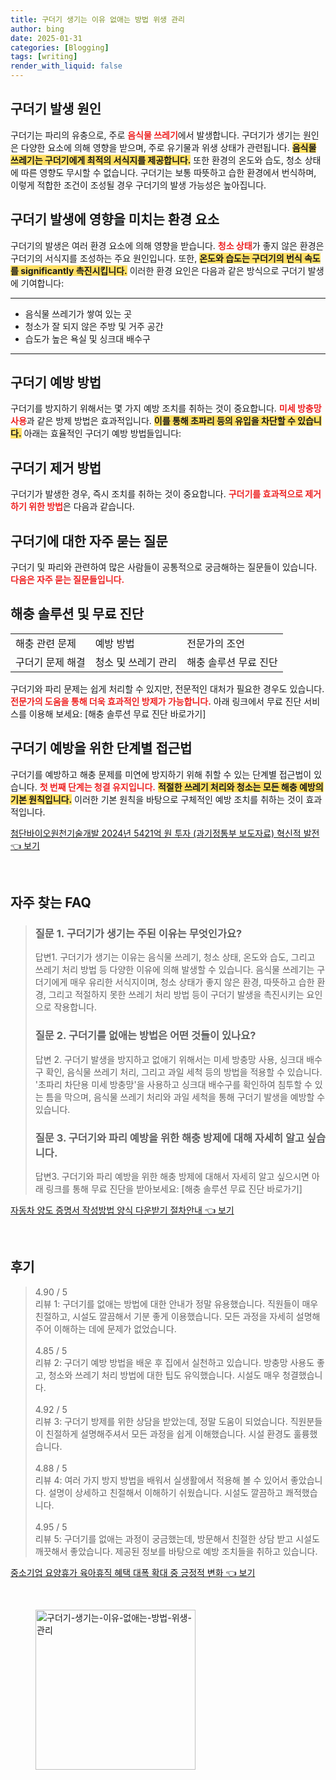 ```yaml
---
title: 구더기 생기는 이유 없애는 방법 위생 관리
author: bing
date: 2025-01-31
categories: [Blogging]
tags: [writing]
render_with_liquid: false
---
```



<h2 id='구더기_발생_원인'>구더기 발생 원인</h2>

<p>구더기는 파리의 유충으로, 주로 <b><span style="color: #ee2323;">음식물 쓰레기</span></b>에서 발생합니다. 구더기가 생기는 원인은 다양한 요소에 의해 영향을 받으며, 주로 유기물과 위생 상태가 관련됩니다. <b><span style="background-color: #ffe066;">음식물 쓰레기는 구더기에게 최적의 서식지를 제공합니다.</span></b> 또한 환경의 온도와 습도, 청소 상태에 따른 영향도 무시할 수 없습니다. 구더기는 보통 따뜻하고 습한 환경에서 번식하며, 이렇게 적합한 조건이 조성될 경우 구더기의 발생 가능성은 높아집니다.</p>

<h2 id='환경_요소'>구더기 발생에 영향을 미치는 환경 요소</h2>

<p>구더기의 발생은 여러 환경 요소에 의해 영향을 받습니다. <b><span style="color: #ee2323;">청소 상태</span></b>가 좋지 않은 환경은 구더기의 서식지를 조성하는 주요 원인입니다. 또한, <b><span style="background-color: #ffe066;">온도와 습도는 구더기의 번식 속도를 significantly 촉진시킵니다.</span></b> 이러한 환경 요인은 다음과 같은 방식으로 구더기 발생에 기여합니다:</p>

<hr />

<ul>
    <li>음식물 쓰레기가 쌓여 있는 곳</li>
    <li>청소가 잘 되지 않은 주방 및 거주 공간</li>
    <li>습도가 높은 욕실 및 싱크대 배수구</li>
</ul>

<hr />

<h2 id='구더기_예방법'>구더기 예방 방법</h2>

<p>구더기를 방지하기 위해서는 몇 가지 예방 조치를 취하는 것이 중요합니다. <b><span style="color: #ee2323;">미세 방충망 사용</span></b>과 같은 방제 방법은 효과적입니다. <b><span style="background-color: #ffe066;">이를 통해 초파리 등의 유입을 차단할 수 있습니다.</span></b> 아래는 효율적인 구더기 예방 방법들입니다:</p>

<h2 id='구더기_제거_방법'>구더기 제거 방법</h2>

<p>구더기가 발생한 경우, 즉시 조치를 취하는 것이 중요합니다. <b><span style="color: #ee2323;">구더기를 효과적으로 제거하기 위한 방법</span></b>은 다음과 같습니다.</p>

<h2 id='자주_묻는_질문'>구더기에 대한 자주 묻는 질문</h2>

<p>구더기 및 파리와 관련하여 많은 사람들이 공통적으로 궁금해하는 질문들이 있습니다. <b><span style="color: #ee2323;">다음은 자주 묻는 질문들입니다.</span></b></p>

<h2 id='해충_솔루션'>해충 솔루션 및 무료 진단</h2>

<table>
    <tr>
        <td>해충 관련 문제</td>
        <td>예방 방법</td>
        <td>전문가의 조언</td>
    </tr>
    <tr>
        <td>구더기 문제 해결</td>
        <td>청소 및 쓰레기 관리</td>
        <td>해충 솔루션 무료 진단</td>
    </tr>
</table>

<p>구더기와 파리 문제는 쉽게 처리할 수 있지만, 전문적인 대처가 필요한 경우도 있습니다. <b><span style="color: #ee2323;">전문가의 도움을 통해 더욱 효과적인 방제가 가능합니다.</span></b> 아래 링크에서 무료 진단 서비스를 이용해 보세요: [해충 솔루션 무료 진단 바로가기]</p>

<h2 id='구더기_예방_해법'>구더기 예방을 위한 단계별 접근법</h2>

<p>구더기를 예방하고 해충 문제를 미연에 방지하기 위해 취할 수 있는 단계별 접근법이 있습니다. <b><span style="color: #ee2323;">첫 번째 단계는 청결 유지입니다.</span></b> <b><span style="background-color: #ffe066;">적절한 쓰레기 처리와 청소는 모든 해충 예방의 기본 원칙입니다.</span></b> 이러한 기본 원칙을 바탕으로 구체적인 예방 조치를 취하는 것이 효과적입니다.</p>


<p><a class="click-button" title="첨단바이오원천기술개발 2024년 5421억 원 투자 (과기정통부 보도자료) 혁신적 발전" href="https://blackassets.github.io/posts/%EC%B2%A8%EB%8B%A8%EB%B0%94%EC%9D%B4%EC%98%A4%EC%9B%90%EC%B2%9C%EA%B8%B0%EC%88%A0%EA%B0%9C%EB%B0%9C-2024%EB%85%84-5421%EC%96%B5-%EC%9B%90-%ED%88%AC%EC%9E%90-(%EA%B3%BC%EA%B8%B0%EC%A0%95%ED%86%B5%EB%B6%80-%EB%B3%B4%EB%8F%84%EC%9E%90%EB%A3%8C)-%ED%98%81%EC%8B%A0%EC%A0%81-%EB%B0%9C%EC%A0%84/" rel="dofollow">첨단바이오원천기술개발 2024년 5421억 원 투자 (과기정통부 보도자료) 혁신적 발전 👈 보기</a></p><br>
<h2 id='자주_찾는_FAQ'>자주 찾는 FAQ</h2>
<div itemscope="" itemtype="https://schema.org/FAQPage"> 
<blockquote> 
<div itemscope="" itemprop="mainEntity" itemtype="https://schema.org/Question"> 
<h3 itemprop="name">질문 1. 구더기가 생기는 주된 이유는 무엇인가요?</h3> 
<div itemscope="" itemprop="acceptedAnswer" itemtype="https://schema.org/Answer"> 
<span itemprop="text"> 
<p>답변1. 구더기가 생기는 이유는 음식물 쓰레기, 청소 상태, 온도와 습도, 그리고 쓰레기 처리 방법 등 다양한 이유에 의해 발생할 수 있습니다. 음식물 쓰레기는 구더기에게 매우 유리한 서식지이며, 청소 상태가 좋지 않은 환경, 따뜻하고 습한 환경, 그리고 적절하지 못한 쓰레기 처리 방법 등이 구더기 발생을 촉진시키는 요인으로 작용합니다.</p> 
</span> 
</div> 
</div> 

<div itemscope="" itemprop="mainEntity" itemtype="https://schema.org/Question"> 
<h3 itemprop="name">질문 2. 구더기를 없애는 방법은 어떤 것들이 있나요?</h3> 
<div itemscope="" itemprop="acceptedAnswer" itemtype="https://schema.org/Answer"> 
<span itemprop="text"> 
<p>답변 2. 구더기 발생을 방지하고 없애기 위해서는 미세 방충망 사용, 싱크대 배수구 확인, 음식물 쓰레기 처리, 그리고 과일 세척 등의 방법을 적용할 수 있습니다. '초파리 차단용 미세 방충망'을 사용하고 싱크대 배수구를 확인하여 침투할 수 있는 틈을 막으며, 음식물 쓰레기 처리와 과일 세척을 통해 구더기 발생을 예방할 수 있습니다.</p> 
</span> 
</div> 
</div> 

<div itemscope="" itemprop="mainEntity" itemtype="https://schema.org/Question"> 
<h3 itemprop="name">질문 3. 구더기와 파리 예방을 위한 해충 방제에 대해 자세히 알고 싶습니다.</h3> 
<div itemscope="" itemprop="acceptedAnswer" itemtype="https://schema.org/Answer"> 
<span itemprop="text"> 
<p>답변3. 구더기와 파리 예방을 위한 해충 방제에 대해서 자세히 알고 싶으시면 아래 링크를 통해 무료 진단을 받아보세요: [해충 솔루션 무료 진단 바로가기]</p> 
</span> 
</div> 
</div> 
</blockquote> 
</div>
<p><a class="click-button" title="자동차 양도 증명서 작성방법 양식 다운받기 절차안내" href="https://blackassets.github.io/posts/%EC%9E%90%EB%8F%99%EC%B0%A8-%EC%96%91%EB%8F%84-%EC%A6%9D%EB%AA%85%EC%84%9C-%EC%9E%91%EC%84%B1%EB%B0%A9%EB%B2%95-%EC%96%91%EC%8B%9D-%EB%8B%A4%EC%9A%B4%EB%B0%9B%EA%B8%B0-%EC%A0%88%EC%B0%A8%EC%95%88%EB%82%B4/" rel="dofollow">자동차 양도 증명서 작성방법 양식 다운받기 절차안내 👈 보기</a></p><br>
<h2 id='후기'>후기</h2>
<div itemscope itemtype="https://schema.org/Product">
  <blockquote>
  <div itemprop="review" itemscope itemtype="https://schema.org/Review">
      <div itemprop="reviewRating" itemscope itemtype="https://schema.org/Rating"> <span itemprop="ratingValue">4.90</span> / <span itemprop="bestRating">5</span> </div>
      <span itemprop="reviewBody">리뷰 1: 구더기를 없애는 방법에 대한 안내가 정말 유용했습니다. 직원들이 매우 친절하고, 시설도 깔끔해서 기분 좋게 이용했습니다. 모든 과정을 자세히 설명해주어 이해하는 데에 문제가 없었습니다.</span>
  </div>
  <br>
  <div itemprop="review" itemscope itemtype="https://schema.org/Review">
      <div itemprop="reviewRating" itemscope itemtype="https://schema.org/Rating"> <span itemprop="ratingValue">4.85</span> / <span itemprop="bestRating">5</span> </div>
      <span itemprop="reviewBody">리뷰 2: 구더기 예방 방법을 배운 후 집에서 실천하고 있습니다. 방충망 사용도 좋고, 청소와 쓰레기 처리 방법에 대한 팁도 유익했습니다. 시설도 매우 청결했습니다.</span>
  </div>
  <br>
  <div itemprop="review" itemscope itemtype="https://schema.org/Review">
      <div itemprop="reviewRating" itemscope itemtype="https://schema.org/Rating"> <span itemprop="ratingValue">4.92</span> / <span itemprop="bestRating">5</span> </div>
      <span itemprop="reviewBody">리뷰 3: 구더기 방제를 위한 상담을 받았는데, 정말 도움이 되었습니다. 직원분들이 친절하게 설명해주셔서 모든 과정을 쉽게 이해했습니다. 시설 환경도 훌륭했습니다.</span>
  </div>
  <br>
  <div itemprop="review" itemscope itemtype="https://schema.org/Review">
      <div itemprop="reviewRating" itemscope itemtype="https://schema.org/Rating"> <span itemprop="ratingValue">4.88</span> / <span itemprop="bestRating">5</span> </div>
      <span itemprop="reviewBody">리뷰 4: 여러 가지 방지 방법을 배워서 실생활에서 적용해 볼 수 있어서 좋았습니다. 설명이 상세하고 친절해서 이해하기 쉬웠습니다. 시설도 깔끔하고 쾌적했습니다.</span>
  </div>
  <br>
  <div itemprop="review" itemscope itemtype="https://schema.org/Review">
      <div itemprop="reviewRating" itemscope itemtype="https://schema.org/Rating"> <span itemprop="ratingValue">4.95</span> / <span itemprop="bestRating">5</span> </div>
      <span itemprop="reviewBody">리뷰 5: 구더기를 없애는 과정이 궁금했는데, 방문해서 친절한 상담 받고 시설도 깨끗해서 좋았습니다. 제공된 정보를 바탕으로 예방 조치들을 취하고 있습니다.</span>
  </div>
  </blockquote>
</div>
<p><a class="click-button" title="중소기업 요양휴가 육아휴직 혜택 대폭 확대 중 긍정적 변화" href="https://blackassets.github.io/posts/%EC%A4%91%EC%86%8C%EA%B8%B0%EC%97%85-%EC%9A%94%EC%96%91%ED%9C%B4%EA%B0%80-%EC%9C%A1%EC%95%84%ED%9C%B4%EC%A7%81-%ED%98%9C%ED%83%9D-%EB%8C%80%ED%8F%AD-%ED%99%95%EB%8C%80-%EC%A4%91-%EA%B8%8D%EC%A0%95%EC%A0%81-%EB%B3%80%ED%99%94/" rel="dofollow">중소기업 요양휴가 육아휴직 혜택 대폭 확대 중 긍정적 변화 👈 보기</a></p><br>
<figure class="image"><img src="https://blackassets.github.io/assets/img/thumbnail/구더기-생기는-이유-없애는-방법-위생-관리.webp" alt="구더기-생기는-이유-없애는-방법-위생-관리" width="256" height="256"></figure>